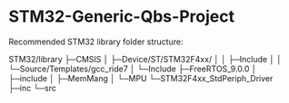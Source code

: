 # STM32-Generic-Qbs-Project

Recommended STM32 library folder structure:

STM32/library
 ├─CMSIS
 │  ├─Device/ST/STM32F4xx/
 │  │  ├─Include
 │  │  └─Source/Templates/gcc_ride7
 │  └─Include
 ├─FreeRTOS_9.0.0
 │  ├─include
 │  ├─MemMang
 │  └─MPU
 └─STM32F4xx_StdPeriph_Driver
	├─inc
	└─src
